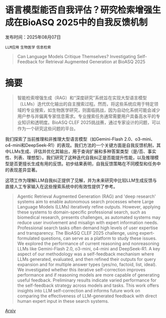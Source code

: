 # 语言模型能否自我评估？研究检索增强生成在BioASQ 2025中的自我反馈机制

发布时间：2025年08月07日

`LLM应用` `生物医学` `信息检索`

> Can Language Models Critique Themselves? Investigating Self-Feedback for Retrieval Augmented Generation at BioASQ 2025

# 摘要

> 智能检索增强生成（RAG）和“深度研究”系统旨在实现大型语言模型（LLMs）迭代优化输出的自主搜索过程。然而，将这些系统应用于特定领域的专业搜索，如生物医学研究，则面临挑战，因为自动化系统可能会减少用户参与并偏离专家信息需求。专业搜索任务通常需要用户具备高水平的专业知识和透明度。BioASQ CLEF 2025挑战赛，通过专家设计的问题，可以作为一个研究这些问题的平台。

我们探索了当前推理和非推理大型语言模型（如Gemini-Flash 2.0、o3-mini、o4-mini和DeepSeek-R1）的表现。我们方法的一个关键方面是自我反馈机制，其中LLMs生成、评估并优化其输出，用于查询扩展和多种答案类型（是/否、事实性、列表、理想型）。我们研究了这种迭代自我纠正是否能提升性能，以及推理模型是否更擅长生成有用的反馈。初步结果表明，自我反馈策略在不同模型和任务中的表现差异显著。

这项工作为理解LLM自我纠正提供了见解，并为未来研究中比较LLM生成反馈与直接人工专家输入在这些搜索系统中的有效性提供了参考。

> Agentic Retrieval Augmented Generation (RAG) and 'deep research' systems aim to enable autonomous search processes where Large Language Models (LLMs) iteratively refine outputs. However, applying these systems to domain-specific professional search, such as biomedical research, presents challenges, as automated systems may reduce user involvement and misalign with expert information needs. Professional search tasks often demand high levels of user expertise and transparency. The BioASQ CLEF 2025 challenge, using expert-formulated questions, can serve as a platform to study these issues. We explored the performance of current reasoning and nonreasoning LLMs like Gemini-Flash 2.0, o3-mini, o4-mini and DeepSeek-R1. A key aspect of our methodology was a self-feedback mechanism where LLMs generated, evaluated, and then refined their outputs for query expansion and for multiple answer types (yes/no, factoid, list, ideal). We investigated whether this iterative self-correction improves performance and if reasoning models are more capable of generating useful feedback. Preliminary results indicate varied performance for the self-feedback strategy across models and tasks. This work offers insights into LLM self-correction and informs future work on comparing the effectiveness of LLM-generated feedback with direct human expert input in these search systems.

[Arxiv](https://arxiv.org/abs/2508.05366)